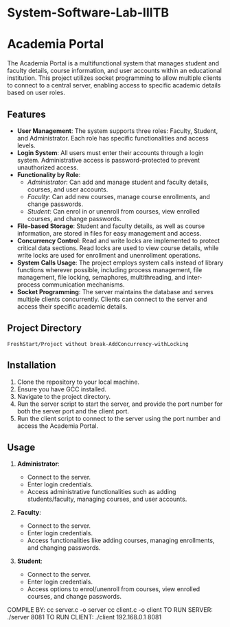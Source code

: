 # System-Software-Lab-IIITB
# Academia Portal

The Academia Portal is a multifunctional system that manages student and faculty details, course information, and user accounts within an educational institution. This project utilizes socket programming to allow multiple clients to connect to a central server, enabling access to specific academic details based on user roles.

## Features

- **User Management**: The system supports three roles: Faculty, Student, and Administrator. Each role has specific functionalities and access levels.
- **Login System**: All users must enter their accounts through a login system. Administrative access is password-protected to prevent unauthorized access.
- **Functionality by Role**:
  - *Administrator*: Can add and manage student and faculty details, courses, and user accounts.
  - *Faculty*: Can add new courses, manage course enrollments, and change passwords.
  - *Student*: Can enrol in or unenroll from courses, view enrolled courses, and change passwords.
- **File-based Storage**: Student and faculty details, as well as course information, are stored in files for easy management and access.
- **Concurrency Control**: Read and write locks are implemented to protect critical data sections. Read locks are used to view course details, while write locks are used for enrollment and unenrollment operations.
- **System Calls Usage**: The project employs system calls instead of library functions wherever possible, including process management, file management, file locking, semaphores, multithreading, and inter-process communication mechanisms.
- **Socket Programming**: The server maintains the database and serves multiple clients concurrently. Clients can connect to the server and access their specific academic details.

## Project Directory
```
FreshStart/Project without break-AddConcurrency-withLocking
```

## Installation

1. Clone the repository to your local machine.
2. Ensure you have GCC installed.
3. Navigate to the project directory.
4. Run the server script to start the server, and provide the port number for both the server port and the client port.
5. Run the client script to connect to the server using the port number and access the Academia Portal.

## Usage

1. **Administrator**:
   - Connect to the server.
   - Enter login credentials.
   - Access administrative functionalities such as adding students/faculty, managing courses, and user accounts.

2. **Faculty**:
   - Connect to the server.
   - Enter login credentials.
   - Access functionalities like adding courses, managing enrollments, and changing passwords.

3. **Student**:
   - Connect to the server.
   - Enter login credentials.
   - Access options to enrol/unenroll from courses, view enrolled courses, and change passwords.


COMPILE BY:
    cc server.c -o server
    cc client.c -o client
TO RUN SERVER:
    ./server 8081
TO RUN CLIENT:
    ./client 192.168.0.1 8081
